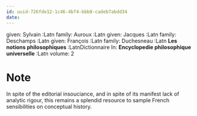 ```yaml
---
id: uuid-726fde12-1c46-4bf4-bbb8-cadeb7abdd34
date: 
---
```


given: Sylvain :Latn
family: Auroux :Latn
given: Jacques :Latn
family: Deschamps :Latn
given: François :Latn
family: Duchesneau :Latn
**Les notions philosophiques** :LatnDictionnaire
In: 
**Encyclopedie philosophique universelle** :Latn
volume: 2
# Note
In spite of the editorial insouciance, and in spite of its manifest lack of analytic rigour, this remains a splendid resource to sample French  sensibilities on conceptual history.
